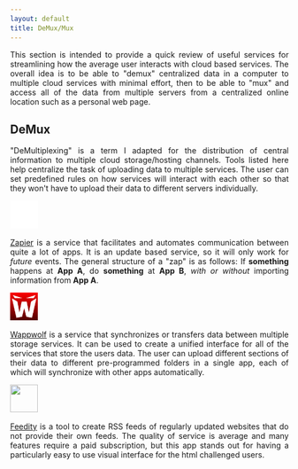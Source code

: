 ```yaml
---
layout: default
title: DeMux/Mux
---
```


<p align="justify">This section is intended to provide a quick review of useful services for streamlining how the average user interacts with cloud based services. The overall idea is to be able to "demux" centralized data in a computer to multiple cloud services with minimal effort, then to be able to "mux" and access all of the data from multiple servers from a centralized online location such as a personal web page.</p>

<h2>DeMux</h2>

<p align="justify">"DeMultiplexing" is a term I adapted for the distribution of central information to multiple cloud storage/hosting channels. Tools listed here help centralize the task of uploading data to multiple services. The user can set predefined rules on how services will interact with each other so that they won't have to upload their data to different servers individually.</p>

<a href="http://zapier.com/"><img src="/images/zapier-logomark-reversed.png" target="_blank" class="left" width="50" height="50"></a>

<p align="justify"><a href="http://zapier.com/" target="_blank">Zapier</a> is a service that facilitates and automates communication between quite a lot of apps. It is an update based service, so it will only work for <i>future</i> events. The general structure of a "zap" is as follows: If <b>something</b> happens at <b>App A</b>, do <b>something</b> at <b>App B</b>, <i>with or without</i> importing information from <b>App A</b>.</p>

<a href="http://http://wappwolf.com/"><img src="/images/wappwolf_logo.jpg" class="left" target="_blank" width="50" height="50"></a>

<p align="justify"><a href="http://wappwolf.com/" target="_blank">Wappwolf</a> is a service that synchronizes or transfers data between multiple storage services. It can be used to create a unified interface for all of the services that store the users data. The user can upload different sections of their data to different pre-programmed folders in a single app, each of which will synchronize with other apps automatically. 

<a href="http://http://feedity.com/"><img src="/images/feedity.jpg" class="left" target="_blank" width="50" height="50"></a>

<p align="justify"><a href="http://feedity.com/" target="_blank">Feedity</a> is a tool to create RSS feeds of regularly updated websites that do not provide their own feeds. The quality of service is average and many features require a paid subscription, but this app stands out for having a particularly easy to use visual interface for the html challenged users.   